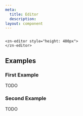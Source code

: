 ```yaml
---
meta:
  title: Editor
  description:
layout: component
---
```


```html:preview

<zn-editor style="height: 400px">
</zn-editor>
```

## Examples

### First Example

TODO

### Second Example

TODO


